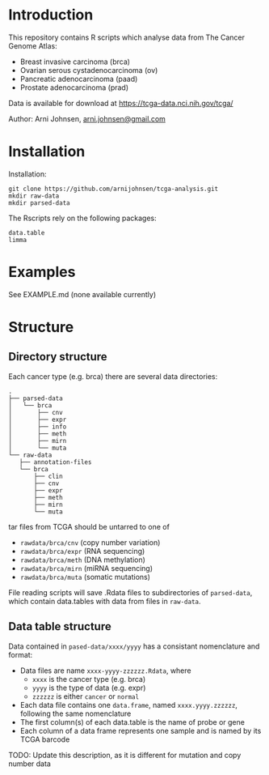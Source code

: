 # Introduction
This repository contains R scripts which analyse data from 
The Cancer Genome Atlas:

- Breast invasive carcinoma (brca)
- Ovarian serous cystadenocarcinoma (ov)
- Pancreatic adenocarcinoma (paad)
- Prostate adenocarcinoma (prad)

Data is available for download at https://tcga-data.nci.nih.gov/tcga/

Author: Arni Johnsen, arni.johnsen@gmail.com

# Installation 

Installation: 

    git clone https://github.com/arnijohnsen/tcga-analysis.git
    mkdir raw-data
    mkdir parsed-data

The Rscripts rely on the following packages:

    data.table
    limma

# Examples

See EXAMPLE.md (none available currently)

# Structure

## Directory structure

Each cancer type (e.g. brca) there are several data directories:

    .
    ├── parsed-data
    │   └── brca
    │       ├── cnv
    │       ├── expr
    │       ├── info
    │       ├── meth
    │       ├── mirn
    │       └── muta
    └── raw-data
       ├── annotation-files
       └── brca
           ├── clin
           ├── cnv
           ├── expr
           ├── meth
           ├── mirn
           └── muta

tar files from TCGA should be untarred to one of

- `rawdata/brca/cnv` (copy number variation)
- `rawdata/brca/expr` (RNA sequencing)
- `rawdata/brca/meth` (DNA methylation)
- `rawdata/brca/mirn` (miRNA sequencing)
- `rawdata/brca/muta` (somatic mutations)

File reading scripts will save .Rdata files to subdirectories of `parsed-data`,
which contain data.tables with data from files in `raw-data`.

## Data table structure

Data contained in `pased-data/xxxx/yyyy` has a consistant
nomenclature and format:

- Data files are name `xxxx-yyyy-zzzzzz.Rdata`, where
    - `xxxx` is the cancer type (e.g. brca)
    - `yyyy` is the type of data (e.g. expr)
    - `zzzzzz` is either `cancer` or `normal`
- Each data file contains one `data.frame`, named `xxxx.yyyy.zzzzzz`, following the same nomenclature
- The first column(s) of each data.table is the name of probe or gene
- Each column of a data frame represents one sample and is named by its TCGA barcode

TODO: Update this description, as it is different for mutation and copy number data
